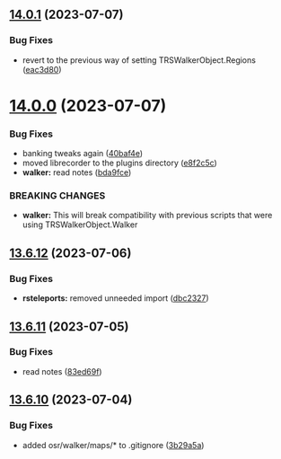 ## [14.0.1](https://github.com/Torwent/WaspLib/compare/v14.0.0...v14.0.1) (2023-07-07)


### Bug Fixes

* revert to the previous way of setting TRSWalkerObject.Regions ([eac3d80](https://github.com/Torwent/WaspLib/commit/eac3d80fad28e25212c6887ca65bc4c34e6474b8))



# [14.0.0](https://github.com/Torwent/WaspLib/compare/v13.6.12...v14.0.0) (2023-07-07)


### Bug Fixes

* banking tweaks again ([40baf4e](https://github.com/Torwent/WaspLib/commit/40baf4e2ad3669b3b673fcadb39ca06a8a25475b))
* moved librecorder to the plugins directory ([e8f2c5c](https://github.com/Torwent/WaspLib/commit/e8f2c5c44e0ff8e96c3023226dd3251fef7857f1))
* **walker:** read notes ([bda9fce](https://github.com/Torwent/WaspLib/commit/bda9fce19c8e7d7dbb2fa6f8810fffd0249934fe))


### BREAKING CHANGES

* **walker:** This will break compatibility with previous scripts that were using TRSWalkerObject.Walker



## [13.6.12](https://github.com/Torwent/WaspLib/compare/v13.6.11...v13.6.12) (2023-07-06)


### Bug Fixes

* **rsteleports:** removed unneeded import ([dbc2327](https://github.com/Torwent/WaspLib/commit/dbc2327e07139238d97198b3f08258284bae4897))



## [13.6.11](https://github.com/Torwent/WaspLib/compare/v13.6.10...v13.6.11) (2023-07-05)


### Bug Fixes

* read notes ([83ed69f](https://github.com/Torwent/WaspLib/commit/83ed69f257ee6f67d098f0ef08c87d4ae718e259))



## [13.6.10](https://github.com/Torwent/WaspLib/compare/v13.6.9...v13.6.10) (2023-07-04)


### Bug Fixes

* added osr/walker/maps/* to .gitignore ([3b29a5a](https://github.com/Torwent/WaspLib/commit/3b29a5ab91dc89611e2b3fb214dcdea47b8ae1b8))



